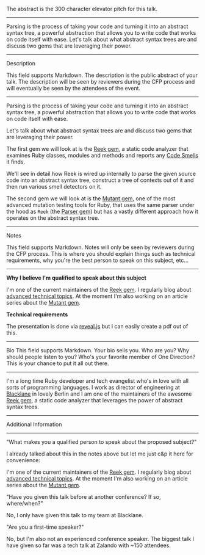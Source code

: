 The abstract is the 300 character elevator pitch for this talk.

--------------------

Parsing is the process of taking your code and turning it into an abstract syntax tree, a powerful abstraction that allows you to write code that works on code itself with ease. Let's talk about what abstract syntax trees are and discuss two gems that are leveraging their power.

--------------------




Description

This field supports Markdown. The description is the public abstract of your talk. The description will be seen by reviewers during the CFP process and will eventually be seen by the attendees of the event.

--------------------

Parsing is the process of taking your code and turning it into an abstract syntax tree, a powerful abstraction that allows you to write code that works on code itself with ease.

Let's talk about what abstract syntax trees are and discuss two gems that are leveraging their power.

The first gem we will look at is the [Reek gem](https://github.com/troessner/reek), a static code analyzer that examines Ruby classes, modules and methods and reports any [Code Smells](https://github.com/troessner/reek/blob/master/docs/Code-Smells.md) it finds.

We'll see in detail how Reek is wired up internally to parse the given source code into an abstract syntax tree, construct a tree of contexts out of it and then run various smell detectors on it.

The second gem we will look at is the [Mutant gem](https://github.com/mbj/mutant), one of the most advanced mutation testing tools for Ruby, that uses the same parser under the hood as `Reek` (the [Parser gem](https://github.com/whitequark/parser)) but has a vastly different approach how it operates on the abstract syntax tree.

--------------------

Notes

This field supports Markdown. Notes will only be seen by reviewers during the CFP process. This is where you should explain things such as technical requirements, why you're the best person to speak on this subject, etc...

--------------------

__Why I believe I'm qualified to speak about this subject__

I'm one of the current maintainers of the [Reek gem](https://github.com/troessner/reek).
I regularly blog about [advanced technical topics](https://tech.blacklane.com/2016/04/23/lessons-learned-from-some-of-the-best-ruby-codebases-part-1/). At the moment I'm also working on an article series about the [Mutant gem](https://github.com/mbj/mutant).

__Technical requirements__

The presentation is done via [reveal.js](http://lab.hakim.se/reveal-js/#/) but I can easily create a pdf out of this.

--------------------

Bio
This field supports Markdown. Your bio sells you. Who are you? Why should people listen to you? Who's your favorite member of One Direction?
This is your chance to put it all out there.

--------------------

I'm a long time Ruby developer and tech evangelist who's in love with all sorts of programming languages.
I work as director of engineering at [Blacklane](https://www.blacklane.com) in lovely Berlin and I am one of the maintainers of the awesome [Reek gem](https://github.com/troessner/reek), a static code analyzer that leverages the power of abstract syntax trees.

--------------------

Additional Information

--------------------

"What makes you a qualified person to speak about the proposed subject?"

I already talked about this in the notes above but let me just c&p it here for convenience:

I'm one of the current maintainers of the [Reek gem](https://github.com/troessner/reek).
I regularly blog about [advanced technical topics](https://tech.blacklane.com/2016/04/23/lessons-learned-from-some-of-the-best-ruby-codebases-part-1/). At the moment I'm also working on an article series about the [Mutant gem](https://github.com/mbj/mutant).

"Have you given this talk before at another conference? If so, where/when?"

No, I only have given this talk to my team at Blacklane.

"Are you a first-time speaker?"

No, but I'm also not an experienced conference speaker. The biggest talk I have given so far was a tech talk at Zalando with ~150 attendees.
